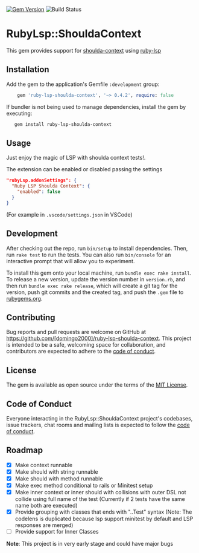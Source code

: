 [![Gem Version](https://badge.fury.io/rb/ruby-lsp-shoulda-context.svg)](https://badge.fury.io/rb/ruby-lsp-shoulda-context)
![Build Status](https://github.com/domingo2000/ruby-lsp-shoulda-context/actions/workflows/main.yml/badge.svg)

# RubyLsp::ShouldaContext

This gem provides support for [shoulda-context](https://github.com/thoughtbot/shoulda-context) using [ruby-lsp](https://github.com/Shopify/ruby-lsp/blob/main/lib/rubocop/cop/ruby_lsp/use_register_with_handler_method.rb)

## Installation

Add the gem to the application's Gemfile `:development` group:

```ruby
    gem 'ruby-lsp-shoulda-context', '~> 0.4.2', require: false
```

If bundler is not being used to manage dependencies, install the gem by executing:

```bash
   gem install ruby-lsp-shoulda-context
```

## Usage

Just enjoy the magic of LSP with shoulda context tests!.

The extension can be enabled or disabled passing the settings

```json
"rubyLsp.addonSettings": {
  "Ruby LSP Shoulda Context": {
    "enabled": false
  }
}
```

(For example in `.vscode/settings.json` in VSCode)

## Development

After checking out the repo, run `bin/setup` to install dependencies. Then, run `rake test` to run the tests. You can also run `bin/console` for an interactive prompt that will allow you to experiment.

To install this gem onto your local machine, run `bundle exec rake install`. To release a new version, update the version number in `version.rb`, and then run `bundle exec rake release`, which will create a git tag for the version, push git commits and the created tag, and push the `.gem` file to [rubygems.org](https://rubygems.org).

## Contributing

Bug reports and pull requests are welcome on GitHub at <https://github.com/[domingo2000]/ruby-lsp-shoulda-context>. This project is intended to be a safe, welcoming space for collaboration, and contributors are expected to adhere to the [code of conduct](https://github.com/[domingo2000]/ruby-lsp-shoulda-context/blob/main/CODE_OF_CONDUCT.md).

## License

The gem is available as open source under the terms of the [MIT License](https://opensource.org/licenses/MIT).

## Code of Conduct

Everyone interacting in the RubyLsp::ShouldaContext project's codebases, issue trackers, chat rooms and mailing lists is expected to follow the [code of conduct](https://github.com/[domingo2000]/ruby-lsp-shoulda-context/blob/main/CODE_OF_CONDUCT.md).

## Roadmap

- [x] Make context runnable
- [x] Make should with string runnable
- [x] Make should with method runnable
- [x] Make exec method conditional to rails or Minitest setup
- [x] Make inner context or inner should with collisions with outer DSL not collide using full name of the test (Currently if 2 tests have the same name both are executed)
- [x] Provide grouping with classes that ends with "..Test" syntax (Note: The codelens is duplicated because lsp support minitest by default and LSP responses are merged)
- [ ] Provide support for Inner Classes

**Note**: This project is in very early stage and could have major bugs
